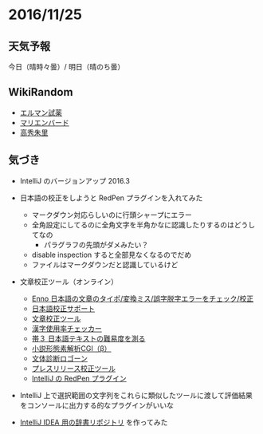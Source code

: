 # 2016/11/25

## 天気予報

今日（晴時々曇）/ 明日（晴のち曇）

## WikiRandom

* [エルマン試薬](https://ja.wikipedia.org/wiki/%E3%82%A8%E3%83%AB%E3%83%9E%E3%83%B3%E8%A9%A6%E8%96%AC)
* [マリエンバード](https://ja.wikipedia.org/wiki/%E3%83%9E%E3%83%AA%E3%82%A8%E3%83%B3%E3%83%90%E3%83%BC%E3%83%89)
* [高秀朱里](https://ja.wikipedia.org/wiki/%E9%AB%98%E7%A7%80%E6%9C%B1%E9%87%8C)

## 気づき

* IntelliJ のバージョンアップ 2016.3
* 日本語の校正をしようと RedPen プラグインを入れてみた
  * マークダウン対応らしいのに行頭シャープにエラー
  * 全角設定にしてるのに全角文字を半角かなに認識したりするのはどうしてなの
    * パラグラフの先頭がダメみたい？
  * disable inspection すると全部見なくなるのでだめ
  * ファイルはマークダウンだと認識しているけど

* 文章校正ツール（オンライン）
  * [Enno 日本語の文章のタイポ/変換ミス/誤字脱字エラーをチェック/校正](https://enno.jp/)
  * [日本語校正サポート](http://www.kiji-check.com/)
  * [文章校正ツール](http://so-zou.jp/web-app/text/proofreading/)
  * [漢字使用率チェッカー](http://akind.dee.cc/kanjiritsuchk-input.html)
  * [帯３ 日本語テキストの難易度を測る	](http://kotoba.nuee.nagoya-u.ac.jp/sc/obi3/)
  * [小説形態素解析CGI（β）](http://www.ennach.sakura.ne.jp/index.html)
  * [文体診断ロゴーン](http://logoon.org/)
  * [プレスリリース校正ツール](https://www.value-press.com/proofreader/)
  * [IntelliJ の RedPen プラグイン](http://atl.recruit-tech.co.jp/blog/3901/) 

* IntelliJ 上で選択範囲の文字列をこれらに類似したツールに渡して評価結果をコンソールに出力する的なプラグインがいいな

* [IntelliJ IDEA 用の辞書リポジトリ](https://github.com/officel/spelling-dictionary) を作ってみた
